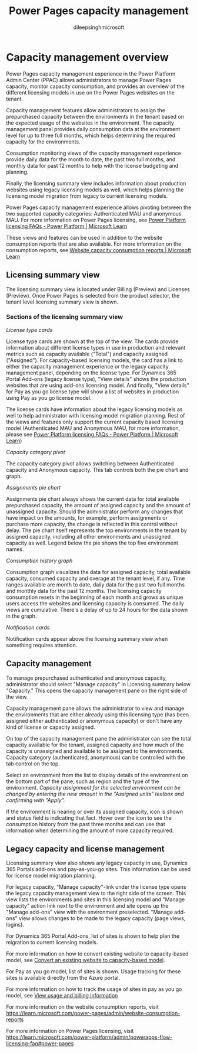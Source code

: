 ﻿---
title: Power Pages capacity management 
description: Learn about capacity management in Power Pages.
author: dileepsinghmicrosoft

ms.topic: conceptual
ms.custom: 
ms.date: 11/07/2023
ms.subservice: 
ms.author: dileeps
ms.reviewer: kkendrick
contributors:
    - dileepsinghmicrosoft
    - ProfessorKendrick
---

# Capacity management overview

Power Pages capacity management experience in the Power Platform Admin Center (PPAC) allows administrators to manage Power Pages capacity, monitor capacity consumption, and provides an overview of the different licensing models in use on the Power Pages websites on the tenant.

Capacity management features allow administrators to assign the prepurchased capacity between the environments in the tenant based on the expected usage of the websites in the environment. The capacity management panel provides daily consumption data at the environment level for up to three full months, which helps determining the required capacity for the environments.

Consumption monitoring views of the capacity management experience provide daily data for the month to date, the past two full months, and monthly data for past 12 months to help with the license budgeting and planning.

Finally, the licensing summary view includes information about production websites using legacy licensing models as well, which helps planning the licensing model migration from legacy to current licensing models.

Power Pages capacity management experience allows pivoting between the two supported capacity categories: Authenticated MAU and anonymous MAU. For more information on Power Pages licensing, see [Power Platform licensing FAQs - Power Platform \| Microsoft Learn](/power-platform/admin/powerapps-flow-licensing-faq#power-pages)

These views and features can be used in addition to the website consumption reports that are also available. For more information on the consumption reports, see [Website capacity consumption reports \| Microsoft Learn](/admin/website-consumption-reports?tabs=PPS)

## Licensing summary view

The licensing summary view is located under Billing (Preview) and Licenses (Preview). Once Power Pages is selected from the product selector, the tenant level licensing summary view is shown.

### Sections of the licensing summary view

*License type cards*

License type cards are shown at the top of the view. The cards provide information about different license types in use in production and relevant metrics such as capacity available ("Total") and capacity assigned ("Assigned"). For capacity-based licensing models, the card has a link to either the capacity management experience or the legacy capacity management panel, depending on the license type. For Dynamics 365 Portal Add-ons (legacy license type), "View details" shows the production websites that are using add-ons licensing model. And finally, "View details" for Pay as you go license type will show a list of websites in production using Pay as you go license model.

The license cards have information about the legacy licensing models as well to help administrator with licensing model migration planning. Rest of the views and features only support the current capacity based licensing model (Authenticated MAU and Anonymous MAU, for more information, please see [Power Platform licensing FAQs - Power Platform \| Microsoft Learn](/power-platform/admin/powerapps-flow-licensing-faq#power-pages))

*Capacity category pivot*

The capacity category pivot allows switching between Authenticated capacity and Anonymous capacity. This tab controls both the pie chart and graph.

*Assignments pie chart*

Assignments pie chart always shows the current data for total available prepurchased capacity, the amount of assigned capacity and the amount of unassigned capacity. Should the administrator perform any changes that have impact on the amounts, for example,  perform assignments or purchase more capacity, the change is reflected in this control without delay. The pie chart itself represents the top environments in the tenant by assigned capacity, including all other environments and unassigned capacity as well. Legend below the pie shows the top five environment names.

*Consumption history graph*

Consumption graph visualizes the data for assigned capacity, total available capacity, consumed capacity and overage at the tenant level, if any. Time ranges available are month to date, daily data for the past two full months and monthly data for the past 12 months. The licensing capacity consumption resets in the beginning of each month and grows as unique users access the websites and licensing capacity is consumed. The daily views are cumulative. There's a delay of up to 24 hours for the data shown in the graph.

*Notification cards*

Notification cards appear above the licensing summary view when something requires attention.

## Capacity management

To manage prepurchased authenticated and anonymous capacity, administrator should select "Manage capacity" in Licensing summary below "Capacity." This opens the capacity management pane on the right side of the view.

Capacity management pane allows the administrator to view and manage the environments that are either already using this licensing type (has been assigned either authenticated or anonymous capacity) or don't have any kind of license or capacity assigned.

On top of the capacity management pane the administrator can see the total capacity available for the tenant, assigned capacity and how much of the capacity is unassigned and available to be assigned to the environments. Capacity category (authenticated, anonymous) can be controlled with the tab control on the top.

Select an environment from the list to display details of the environment on the bottom part of the pane, such as region and the type of the environment. *Capacity assignment for the selected environment can be changed by entering the new amount in the "Assigned units" textbox and confirming with "Apply".*

If the environment is nearing or over its assigned capacity, icon is shown and status field is indicating that fact. Hover over the icon to see the consumption history from the past three months and can use that information when determining the amount of more capacity required.

## Legacy capacity and license management

Licensing summary view also shows any legacy capacity in use, Dynamics 365 Portals add-ons and pay-as-you-go sites. This information can be used for license model migration planning.

For legacy capacity, "Manage capacity"-link under the license type opens the legacy capacity management view to the right side of the screen. This view lists the environments and sites in this licensing model and "Manage capacity" action link next to the environment and site opens up the "Manage add-ons" view with the environment preselected. "Manage add-ons" view allows changes to be made to the legacy capacity (page views, logins).

For Dynamics 365 Portal Add-ons, list of sites is shown to help plan the migration to current licensing models.

For more information on how to convert existing website to capacity-based model, see [Convert an existing website to capacity-based model](convert-site.md#convert-an-existing-website-to-capacity-based-model).

For Pay as you go model, list of sites is shown. Usage tracking for these sites is available directly from the Azure portal.

For more information on how to track the usage of sites in pay as you go model, see  [View usage and billing information](/power-platform/admin/pay-as-you-go-usage-costs)

For more information on the website consumption reports, visit <https://learn.microsoft.com/power-pages/admin/website-consumption-reports>

For more information on Power Pages licensing, visit <https://learn.microsoft.com/power-platform/admin/powerapps-flow-licensing-faq#power-pages>
